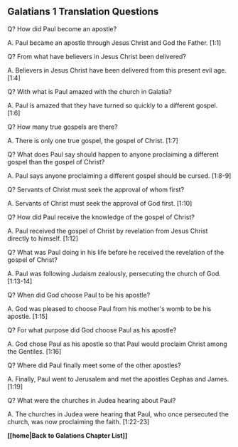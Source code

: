 ## Galatians 1 Translation Questions ##

Q? How did Paul become an apostle?

A. Paul became an apostle through Jesus Christ and God the Father. [1:1]

Q? From what have believers in Jesus Christ been delivered?

A. Believers in Jesus Christ have been delivered from this present evil age. [1:4]

Q? With what is Paul amazed with the church in Galatia?

A. Paul is amazed that they have turned so quickly to a different gospel. [1:6]

Q? How many true gospels are there?

A. There is only one true gospel, the gospel of Christ. [1:7]

Q? What does Paul say should happen to anyone proclaiming a different gospel than the gospel of Christ?

A. Paul says anyone proclaiming a different gospel should be cursed. [1:8-9]

Q? Servants of Christ must seek the approval of whom first?

A. Servants of Christ must seek the approval of God first. [1:10]

Q? How did Paul receive the knowledge of the gospel of Christ?

A. Paul received the gospel of Christ by revelation from Jesus Christ directly to himself. [1:12]

Q? What was Paul doing in his life before he received the revelation of the gospel of Christ?

A. Paul was following Judaism zealously, persecuting the church of God. [1:13-14]

Q? When did God choose Paul to be his apostle?

A. God was pleased to choose Paul from his mother's womb to be his apostle. [1:15]

Q? For what purpose did God choose Paul as his apostle?

A. God chose Paul as his apostle so that Paul would proclaim Christ among the Gentiles. [1:16]

Q? Where did Paul finally meet some of the other apostles?

A. Finally, Paul went to Jerusalem and met the apostles Cephas and James. [1:19]

Q? What were the churches in Judea hearing about Paul?

A. The churches in Judea were hearing that Paul, who once persecuted the church, was now proclaiming the faith. [1:22-23]

__[[home|Back to Galations Chapter List]]__

